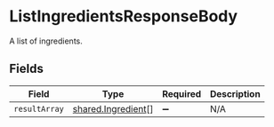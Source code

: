# ListIngredientsResponseBody

A list of ingredients.


## Fields

| Field                                                           | Type                                                            | Required                                                        | Description                                                     |
| --------------------------------------------------------------- | --------------------------------------------------------------- | --------------------------------------------------------------- | --------------------------------------------------------------- |
| `resultArray`                                                   | [shared.Ingredient](../../../sdk/models/shared/ingredient.md)[] | :heavy_minus_sign:                                              | N/A                                                             |